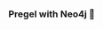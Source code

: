 ### Pregel with Neo4j 🚀



































































































































 


















































































































































































































































